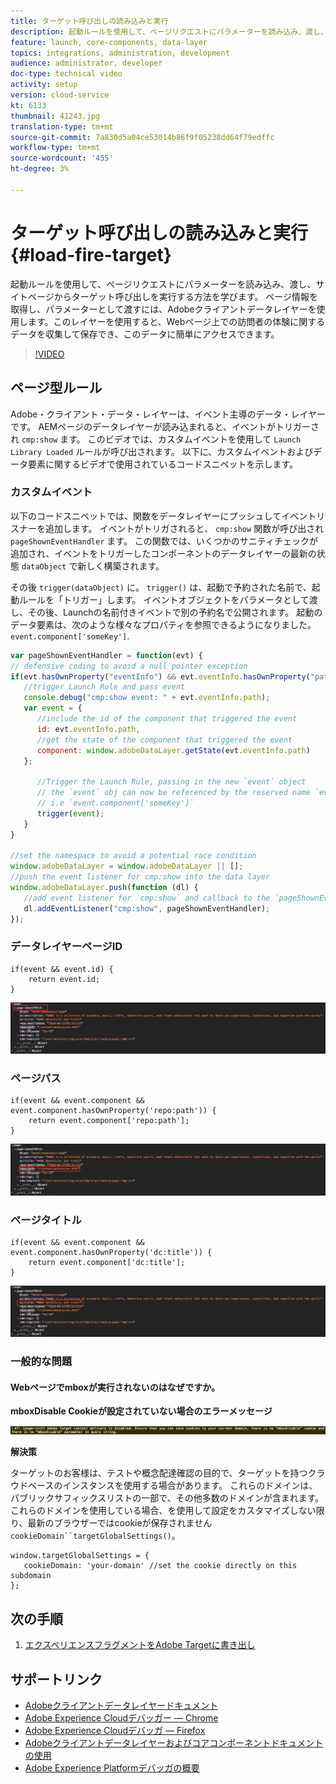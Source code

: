 ```yaml
---
title: ターゲット呼び出しの読み込みと実行
description: 起動ルールを使用して、ページリクエストにパラメーターを読み込み、渡し、サイトページからターゲット呼び出しを実行する方法を学びます。 ページ情報を取得し、パラメーターとして渡すには、Adobeクライアントデータレイヤーを使用します。このレイヤーを使用すると、Webページ上での訪問者の体験に関するデータを収集して保存でき、このデータに簡単にアクセスできます。
feature: launch, core-components, data-layer
topics: integrations, administration, development
audience: administrator, developer
doc-type: technical video
activity: setup
version: cloud-service
kt: 6133
thumbnail: 41243.jpg
translation-type: tm+mt
source-git-commit: 7a830d5a04ce53014b86f9f05238dd64f79edffc
workflow-type: tm+mt
source-wordcount: '455'
ht-degree: 3%

---
```



# ターゲット呼び出しの読み込みと実行 {#load-fire-target}

起動ルールを使用して、ページリクエストにパラメーターを読み込み、渡し、サイトページからターゲット呼び出しを実行する方法を学びます。 ページ情報を取得し、パラメーターとして渡すには、Adobeクライアントデータレイヤーを使用します。このレイヤーを使用すると、Webページ上での訪問者の体験に関するデータを収集して保存でき、このデータに簡単にアクセスできます。

>[!VIDEO](https://video.tv.adobe.com/v/41243?quality=12&learn=on)

## ページ型ルール

Adobe・クライアント・データ・レイヤーは、イベント主導のデータ・レイヤーです。 AEMページのデータレイヤーが読み込まれると、イベントがトリガーされ `cmp:show` ます。 このビデオでは、カスタムイベントを使用して `Launch Library Loaded` ルールが呼び出されます。 以下に、カスタムイベントおよびデータ要素に関するビデオで使用されているコードスニペットを示します。

### カスタムイベント

以下のコードスニペットでは、関数をデータレイヤーにプッシュしてイベントリスナーを追加します。 イベントがトリガされると、 `cmp:show` 関数が呼び出され `pageShownEventHandler` ます。 この関数では、いくつかのサニティチェックが追加され、イベントをトリガーしたコンポーネントのデータレイヤーの最新の状態 `dataObject` で新しく構築されます。

その後 `trigger(dataObject)` に。 `trigger()` は、起動で予約された名前で、起動ルールを「トリガー」します。 イベントオブジェクトをパラメータとして渡し、その後、Launchの名前付きイベントで別の予約名で公開されます。 起動のデータ要素は、次のような様々なプロパティを参照できるようになりました。 `event.component['someKey']`.

```javascript
var pageShownEventHandler = function(evt) {
// defensive coding to avoid a null pointer exception
if(evt.hasOwnProperty("eventInfo") && evt.eventInfo.hasOwnProperty("path")) {
   //trigger Launch Rule and pass event
   console.debug("cmp:show event: " + evt.eventInfo.path);
   var event = {
      //include the id of the component that triggered the event
      id: evt.eventInfo.path,
      //get the state of the component that triggered the event
      component: window.adobeDataLayer.getState(evt.eventInfo.path)
   };

      //Trigger the Launch Rule, passing in the new `event` object
      // the `event` obj can now be referenced by the reserved name `event` by other Launch data elements
      // i.e `event.component['someKey']`
      trigger(event);
   }
}

//set the namespace to avoid a potential race condition
window.adobeDataLayer = window.adobeDataLayer || [];
//push the event listener for cmp:show into the data layer
window.adobeDataLayer.push(function (dl) {
   //add event listener for `cmp:show` and callback to the `pageShownEventHandler` function
   dl.addEventListener("cmp:show", pageShownEventHandler);
});
```

### データレイヤーページID

```
if(event && event.id) {
    return event.id;
}
```

![ページID](assets/pageid.png)

### ページパス

```
if(event && event.component && event.component.hasOwnProperty('repo:path')) {
    return event.component['repo:path'];
}
```

![ページパス](assets/pagepath.png)

### ページタイトル

```
if(event && event.component && event.component.hasOwnProperty('dc:title')) {
    return event.component['dc:title'];
}
```

![ページタイトル](assets/pagetitle.png)

### 一般的な問題

#### Webページでmboxが実行されないのはなぜですか。

**mboxDisable Cookieが設定されていない場合のエラーメッセージ**

![ターゲットcookieドメインエラー](assets/target-cookie-error.png)

**解決策**

ターゲットのお客様は、テストや概念配達確認の目的で、ターゲットを持つクラウドベースのインスタンスを使用する場合があります。 これらのドメインは、パブリックサフィックスリストの一部で、その他多数のドメインが含まれます。
これらのドメインを使用している場合、を使用して設定をカスタマイズしない限り、最新のブラウザーではcookieが保存されません `cookieDomain``targetGlobalSettings()`。

```
window.targetGlobalSettings = {  
   cookieDomain: 'your-domain' //set the cookie directly on this subdomain 
};
```

## 次の手順

1. [エクスペリエンスフラグメントをAdobe Targetに書き出し](./export-experience-fragment-target.md)

## サポートリンク

* [Adobeクライアントデータレイヤードキュメント](https://github.com/adobe/adobe-client-data-layer/wiki)
* [Adobe Experience Cloudデバッガー — Chrome](https://chrome.google.com/webstore/detail/adobe-experience-cloud-de/ocdmogmohccmeicdhlhhgepeaijenapj)
* [Adobe Experience Cloudデバッガ — Firefox](https://addons.mozilla.org/en-US/firefox/addon/adobe-experience-platform-dbg/)
* [Adobeクライアントデータレイヤーおよびコアコンポーネントドキュメントの使用](https://docs.adobe.com/content/help/en/experience-manager-core-components/using/developing/data-layer/overview.html)
* [Adobe Experience Platformデバッガの概要](https://docs.adobe.com/content/help/en/platform-learn/tutorials/data-ingestion/web-sdk/introduction-to-the-experience-platform-debugger.html)